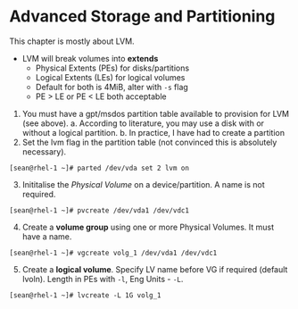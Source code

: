 # Advanced Storage and Partitioning
This chapter is mostly about LVM.

* LVM will break volumes into __extends__
  * Physical Extents (PEs) for disks/partitions
  * Logical Extents (LEs) for logical volumes
  * Default for both is 4MiB, alter with `-s` flag  
  * PE > LE or PE < LE both acceptable


1. You must have a gpt/msdos partition table available to provision for LVM (see above).
    a. According to literature, you may use a disk with or without a logical partition.
    b. In practice, I have had to create a partition
2. Set the lvm flag in the partition table (not convinced this is absolutely necessary).
```
[sean@rhel-1 ~]# parted /dev/vda set 2 lvm on
```
3. Inititalise the _Physical Volume_ on a device/partition.  A name is not required.
```
[sean@rhel-1 ~]# pvcreate /dev/vda1 /dev/vdc1
``` 
4. Create a __volume group__ using one or more Physical Volumes.  It must have a name.
```
[sean@rhel-1 ~]# vgcreate volg_1 /dev/vda1 /dev/vdc1
``` 
5. Create a __logical volume__. Specify LV name before VG if required (default lvoln). Length in PEs with `-l`, Eng Units - `-L`. 
```
[sean@rhel-1 ~]# lvcreate -L 1G volg_1
``` 
